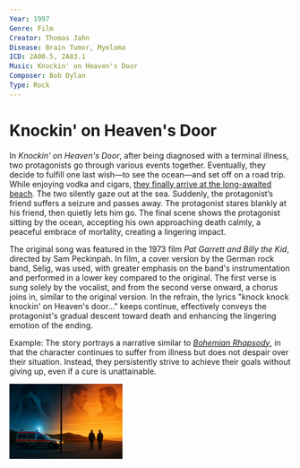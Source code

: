 ```yaml
---
Year: 1997
Genre: Film
Creator: Thomas Jahn
Disease: Brain Tumor, Myeloma
ICD: 2A00.5, 2A83.1
Music: Knockin' on Heaven's Door
Composer: Bob Dylan
Type: Rock
---
```


# Knockin' on Heaven's Door

 In *Knockin' on Heaven's Door*, after being diagnosed with a terminal illness, two protagonists go through various events together. Eventually, they decide to fulfill one last wish—to see the ocean—and set off on a road trip. While enjoying vodka and cigars, [they finally arrive at the long-awaited beach](https://youtu.be/Rd-ru-j_TCI?si=ACK4zsul577yWhzW). The two silently gaze out at the sea. Suddenly, the protagonist’s friend suffers a seizure and passes away. The protagonist stares blankly at his friend, then quietly lets him go. The final scene shows the protagonist sitting by the ocean, accepting his own approaching death calmly, a peaceful embrace of mortality, creating a lingering impact. 
 
 The original song was featured in the 1973 film *Pat Garrett and Billy the Kid*, directed by Sam Peckinpah. In film, a cover version by the German rock band, Selig, was used, with greater emphasis on the band's instrumentation and performed in a lower key compared to the original. The first verse is sung solely by the vocalist, and from the second verse onward, a chorus joins in, similar to the original version. In the refrain, the lyrics "knock knock knockin' on Heaven's door..." keeps continue, effectively conveys the protagonist's gradual descent toward death and enhancing the lingering emotion of the ending.
 
Example: The story portrays a narrative similar to [*Bohemian Rhapsody*](kwak_junyeong.md), in that the character continues to suffer from illness but does not despair over their situation. Instead, they persistently strive to achieve their goals without giving up, even if a cure is unattainable.

<img src="./jeong_heeseok_img.png" alt="This image depicts two contrasting scenes. On the left, an ambulance stands on a dark, cold road, with a man suffering from illness reflected in the sky. On the right, in the warmth of the sunset, two men are walking together, and the sky shows them smiling and conversing." style="width:40%;" />
